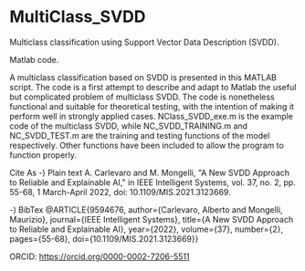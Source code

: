 # MultiClass_SVDD
Multiclass classification using Support Vector Data Description (SVDD).

Matlab code.

A multiclass classification based on SVDD is presented in this MATLAB script. The code is a first attempt to describe and adapt to Matlab the useful but complicated problem of multiclass SVDD. The code is nonetheless functional and suitable for theoretical testing, with the intention of making it perform well in strongly applied cases.
NClass_SVDD_exe.m is the example code of the multiclass SVDD, while NC_SVDD_TRAINING.m and NC_SVDD_TEST.m are the training and testing functions of the model respectively. 
Other functions have been included to allow the program to function properly.

Cite As
-) Plain text
A. Carlevaro and M. Mongelli, "A New SVDD Approach to Reliable and Explainable AI," in IEEE Intelligent Systems, vol. 37, no. 2, pp. 55-68, 1 March-April 2022, doi: 10.1109/MIS.2021.3123669.

-) BibTex 
@ARTICLE{9594676,  author={Carlevaro, Alberto and Mongelli, Maurizio},  journal={IEEE Intelligent Systems},   title={A New SVDD Approach to Reliable and Explainable AI},   year={2022},  volume={37},  number={2},  pages={55-68},  doi={10.1109/MIS.2021.3123669}}

ORCID: https://orcid.org/0000-0002-7206-5511

